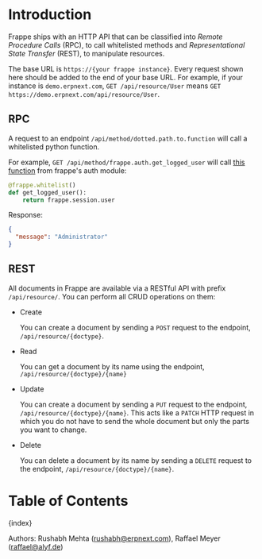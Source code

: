 <!-- add-breadcrumbs -->

# Introduction

Frappe ships with an HTTP API that can be classified into *Remote Procedure Calls* (RPC), to call whitelisted methods and *Representational State Transfer* (REST), to manipulate resources.

The base URL is `https://{your frappe instance}`. Every request shown here should be added to the end of your base URL. For example, if your instance is `demo.erpnext.com`, `GET /api/resource/User` means `GET https://demo.erpnext.com/api/resource/User`.

## RPC

A request to an endpoint `/api/method/dotted.path.to.function` will call a whitelisted python function. 

For example, `GET /api/method/frappe.auth.get_logged_user` will call [this function](https://github.com/frappe/frappe/blob/28b909435320e3d6d1a3b2e7c02f286984dc39b3/frappe/auth.py#L347-L349) from frappe's auth module:

```python
@frappe.whitelist()
def get_logged_user():
	return frappe.session.user
```

Response:

```json
{
  "message": "Administrator"
}
```

## REST

All documents in Frappe are available via a RESTful API with prefix `/api/resource/`. You can perform all CRUD operations on them:

* Create

	You can create a document by sending a `POST` request to the endpoint, `/api/resource/{doctype}`.

* Read

	You can get a document by its name using the endpoint, `/api/resource/{doctype}/{name}`

* Update

	You can create a document by sending a `PUT` request to the endpoint, `/api/resource/{doctype}/{name}`. This acts like a `PATCH` HTTP request in which you do not have to send the whole document but only the parts you want to change.

* Delete

	You can delete a document by its name by sending a `DELETE` request to the endpoint, `/api/resource/{doctype}/{name}`.

# Table of Contents

{index}

Authors: Rushabh Mehta (rushabh@erpnext.com), Raffael Meyer (raffael@alyf.de)
